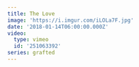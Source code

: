 ```yaml
---
title: The Love
image: 'https://i.imgur.com/iLOLa7F.jpg'
date: '2018-01-14T06:00:00.000Z'
video:
  type: vimeo
  id: '251063392'
series: grafted
---
```


